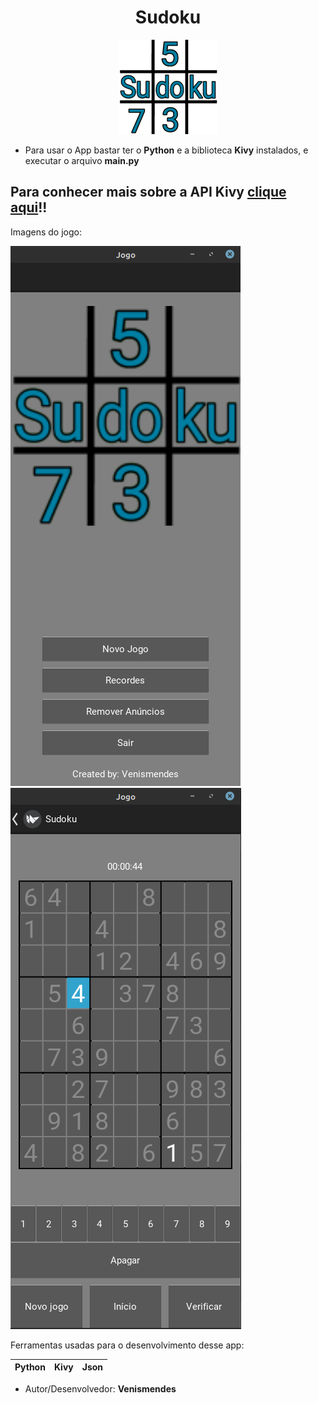 <h1 align = "center"><strong>Sudoku</strong></h1>

<p align = "center">
  <img src = "./images/sudoku.png">
</p>

* Para usar o App bastar ter o **Python** e a biblioteca **Kivy** instalados, e executar o arquivo **main.py**

## Para conhecer mais sobre a API Kivy [clique aqui](https://kivy.org/#home)!!

Imagens do jogo:

![Inicio do jogo](./images/inicio.png)  ![Jogando](./images/jogando.png)

Ferramentas usadas para o desenvolvimento desse app:

| Python | Kivy | Json |
|---     |---   |---|

* Autor/Desenvolvedor: **Venismendes**
